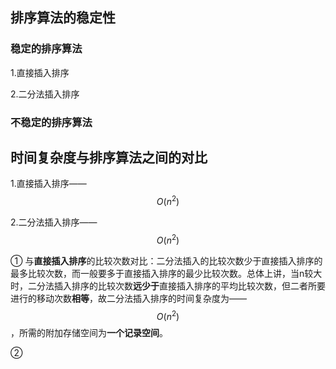 ## 排序算法的稳定性
### 稳定的排序算法
1.直接插入排序 

2.二分法插入排序

### 不稳定的排序算法

## 时间复杂度与排序算法之间的对比

1.直接插入排序——$$O(n^2)$$

2.二分法插入排序——$$O(n^2)$$

① 与**直接插入排序**的比较次数对比：二分法插入的比较次数少于直接插入排序的最多比较次数，而一般要多于直接插入排序的最少比较次数。总体上讲，当n较大时，二分法插入排序的比较次数**远少于**直接插入排序的平均比较次数，但二者所要进行的移动次数**相等**，故二分法插入排序的时间复杂度为——$$O(n^2)$$，所需的附加存储空间为**一个记录空间**。

②